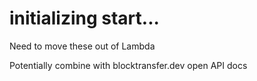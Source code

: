 # initializing start...

Need to move these out of Lambda

Potentially combine with blocktransfer.dev open API docs
